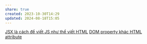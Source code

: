 ```yaml
---
share: true
created: 2023-10-30T14:29
updated: 2024-08-18T15:05
---
```

[JSX là cách để viết JS như thể viết HTML](JSX%20l%C3%A0%20c%C3%A1ch%20%C4%91%E1%BB%83%20vi%E1%BA%BFt%20JS%20nh%C6%B0%20th%E1%BB%83%20vi%E1%BA%BFt%20HTML.md)
[DOM property khác HTML attribute](../../../HTML,%20CSS/DOM%20property%20kh%C3%A1c%20HTML%20attribute.md)